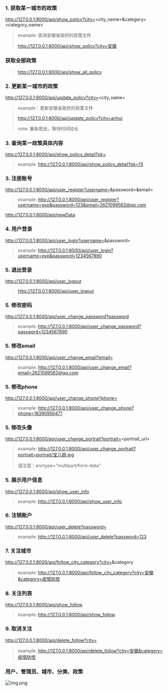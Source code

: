 ### 1. 获取某一城市的政策
http://127.0.0.1:8000/api/show_policy?city=<city_name>&category=<category_name>

> example: 查询安徽省政府的政策文件
> 
> http://127.0.0.1:8000/api/show_policy?city=安徽
> 

### 获取全部政策
> http://127.0.0.1:8000/api/show_all_policy

### 2. 更新某一城市的政策
http://127.0.0.1:8000/api/update_policy?city=<city_name>

> example：更新安徽省政府的政策文件
> 
> http://127.0.0.1:8000/api/update_policy?city=anhui
> 
> note: 重新爬虫，等待时间较长
> 

### 3. 查询某一政策具体内容
http://127.0.0.1:8000/api/show_policy_detail?pk=<pk>
> example: 
> http://127.0.0.1:8000/api/show_policy_detail?pk=13

### 3. 注册账号
http://127.0.0.1:8000/api/user_register?username=<username>&password=<password>&email=<email>
> example:
> http://127.0.0.1:8000/api/user_register?username=qxp&password=123&email=2621099562@qq.com
> 
>

http://127.0.0.1:8000/api/newData

### 4. 用户登录
http://127.0.0.1:8000/api/user_login?username=<username>&password=<password>
> example:
> http://127.0.0.1:8000/api/user_login?username=qxp&password=1234567890
> 


### 5. 退出登录
http://127.0.0.1:8000/api/user_logout
> http://127.0.0.1:8000/api/user_logout
> 

### 5. 修改密码
http://127.0.0.1:8000/api/user_change_password?password<password>
> example:
> http://127.0.0.1:8000/api/user_change_password?password=1234567890
> 


### 5. 修改email
http://127.0.0.1:8000/api/user_change_email?email=<email>
> example:
> http://127.0.0.1:8000/api/user_change_email?email=2621099562@qq.com
> 

### 5. 修改phone
http://127.0.0.1:8000/api/user_change_phone?phone=<phone>
> example:
> http://127.0.0.1:8000/api/user_change_phone?phone=18390956471
> 


### 5. 修改头像
http://127.0.0.1:8000/api/user_change_portrait?portrait=<portrait_url>
> example:
> http://127.0.0.1:8000/api/user_change_portrait?portrait=portrait/宝儿姐.jpg
> 
> 请注意：enctype="multipart/form-data"


### 5. 展示用户信息
http://127.0.0.1:8000/api/show_user_info
> example:
> http://127.0.0.1:8000/api/show_user_info
> 


### 6. 注销账户
http://127.0.0.1:8000/api/user_delete?password=<password>
> example:
> http://127.0.0.1:8000/api/user_delete?password=123
> 


### 7. 关注城市
http://127.0.0.1:8000/api/follow_city_category?city=<city>&category
> example:
> http://127.0.0.1:8000/api/follow_city_category?city=安徽&category=疫情防控
> 


### 8. 关注列表
http://127.0.0.1:8000/api/show_follow
> example:
> http://127.0.0.1:8000/api/show_follow
> 


### 9. 取消关注
http://127.0.0.1:8000/api/delete_follow?city=<city>
> example:
> http://127.0.0.1:8000/api/delete_follow?city=安徽&category=疫情防控


### 用户、管理员、城市、分类、政策
![img.png](img.png)